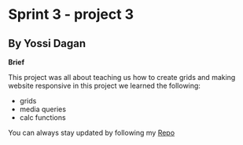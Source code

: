 # Sprint 3 - project 3

## By Yossi Dagan

**Brief**

This project was all about teaching us how to create grids and making website responsive
in this project we learned the following:

- grids
- media queries
- calc functions

You can always stay updated by following my [Repo](https://github.com/dyossid/web_project_3)
